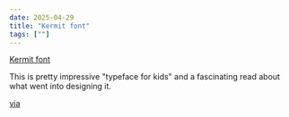 ```yaml
---
date: 2025-04-29
title: "Kermit font"
tags: [""]
---
```


[Kermit font](https://kermit-font.com/)

This is pretty impressive "typeface for kids" and a fascinating read about what went into designing it.

[via](https://frontendmasters.com/blog/a-typeface-for-kids/)
